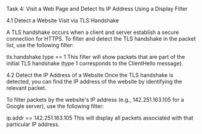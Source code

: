 Task 4: Visit a Web Page and Detect Its IP Address Using a Display Filter

4.1 Detect a Website Visit via TLS Handshake

A TLS handshake occurs when a client and server establish a secure connection for HTTPS. To filter and detect the TLS handshake in the packet list, use the following filter:

tls.handshake.type == 1
This filter will show packets that are part of the initial TLS handshake (type 1 corresponds to the ClientHello message).

4.2 Detect the IP Address of a Website
Once the TLS handshake is detected, you can find the IP address of the website by identifying the relevant packet.

To filter packets by the website's IP address (e.g., 142.251.163.105 for a Google server), use the following filter:

ip.addr == 142.251.163.105
This will display all packets associated with that particular IP address.